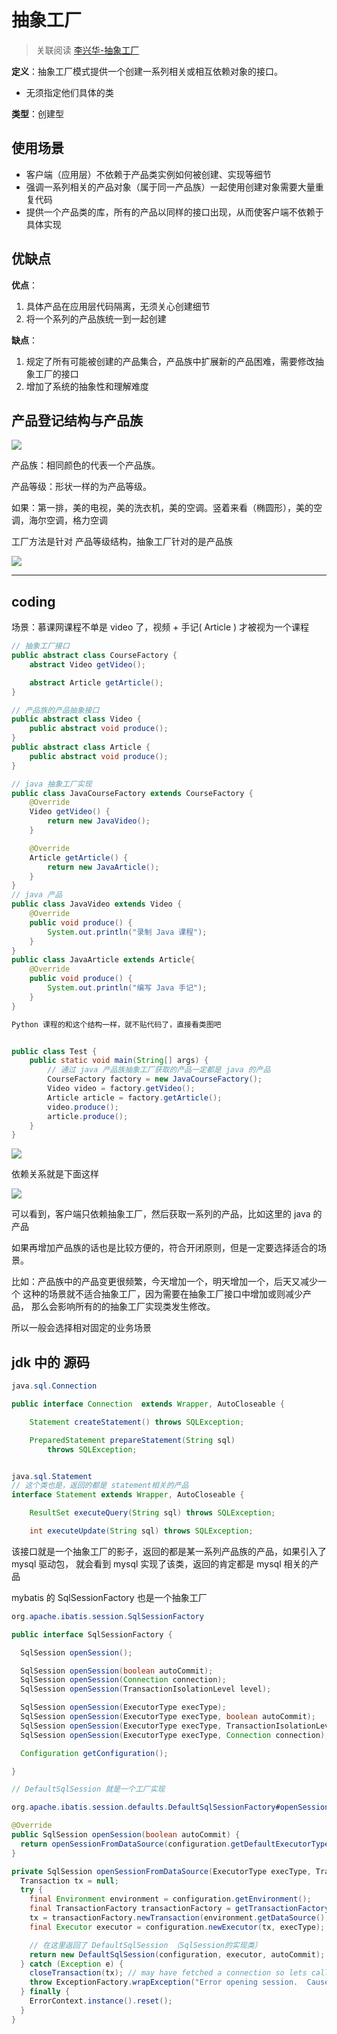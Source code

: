 # 抽象工厂

> 关联阅读 [李兴华-抽象工厂](/design_pattern/08_abstract_factory/abstract_factory.md)

**定义**：抽象工厂模式提供一个创建一系列相关或相互依赖对象的接口。

* 无须指定他们具体的类

**类型**：创建型

## 使用场景

* 客户端（应用层）不依赖于产品类实例如何被创建、实现等细节
* 强调一系列相关的产品对象（属于同一产品族）一起使用创建对象需要大量重复代码
* 提供一个产品类的库，所有的产品以同样的接口出现，从而使客户端不依赖于具体实现

## 优缺点

**优点**：

1. 具体产品在应用层代码隔离，无须关心创建细节
2. 将一个系列的产品族统一到一起创建

**缺点**：

1. 规定了所有可能被创建的产品集合，产品族中扩展新的产品困难，需要修改抽象工厂的接口
2. 增加了系统的抽象性和理解难度

## 产品登记结构与产品族

![](./assets/markdown-img-paste-20180829221321395.png)

产品族：相同颜色的代表一个产品族。

产品等级：形状一样的为产品等级。

如果：第一排，美的电视，美的洗衣机，美的空调。竖着来看（椭圆形），美的空调，海尔空调，格力空调

工厂方法是针对 产品等级结构，抽象工厂针对的是产品族

![](./assets/markdown-img-paste-2018082922284577.png)

----

## coding

场景：慕课网课程不单是 video 了，视频 + 手记( Article ) 才被视为一个课程

```java
// 抽象工厂接口
public abstract class CourseFactory {
    abstract Video getVideo();

    abstract Article getArticle();
}

// 产品族的产品抽象接口
public abstract class Video {
    public abstract void produce();
}
public abstract class Article {
    public abstract void produce();
}

// java 抽象工厂实现
public class JavaCourseFactory extends CourseFactory {
    @Override
    Video getVideo() {
        return new JavaVideo();
    }

    @Override
    Article getArticle() {
        return new JavaArticle();
    }
}
// java 产品
public class JavaVideo extends Video {
    @Override
    public void produce() {
        System.out.println("录制 Java 课程");
    }
}
public class JavaArticle extends Article{
    @Override
    public void produce() {
        System.out.println("编写 Java 手记");
    }
}

Python 课程的和这个结构一样，就不贴代码了，直接看类图吧


public class Test {
    public static void main(String[] args) {
        // 通过 java 产品族抽象工厂获取的产品一定都是 java 的产品
        CourseFactory factory = new JavaCourseFactory();
        Video video = factory.getVideo();
        Article article = factory.getArticle();
        video.produce();
        article.produce();
    }
}
```

![](./assets/markdown-img-paste-20180829230746796.png)

依赖关系就是下面这样

![](./assets/markdown-img-paste-20180829230222369.png)

可以看到，客户端只依赖抽象工厂，然后获取一系列的产品，比如这里的 java 的产品

如果再增加产品族的话也是比较方便的，符合开闭原则，但是一定要选择适合的场景。

比如：产品族中的产品变更很频繁，今天增加一个，明天增加一个，后天又减少一个
这种的场景就不适合抽象工厂，因为需要在抽象工厂接口中增加或则减少产品，
那么会影响所有的的抽象工厂实现类发生修改。

所以一般会选择相对固定的业务场景

## jdk 中的 源码

```java
java.sql.Connection

public interface Connection  extends Wrapper, AutoCloseable {

    Statement createStatement() throws SQLException;

    PreparedStatement prepareStatement(String sql)
        throws SQLException;


java.sql.Statement
// 这个类也是，返回的都是 statement相关的产品
interface Statement extends Wrapper, AutoCloseable {

    ResultSet executeQuery(String sql) throws SQLException;

    int executeUpdate(String sql) throws SQLException;
```
该接口就是一个抽象工厂的影子，返回的都是某一系列产品族的产品，如果引入了 mysql 驱动包，
就会看到 mysql 实现了该类，返回的肯定都是 mysql 相关的产品

mybatis 的 SqlSessionFactory 也是一个抽象工厂

```java
org.apache.ibatis.session.SqlSessionFactory

public interface SqlSessionFactory {

  SqlSession openSession();

  SqlSession openSession(boolean autoCommit);
  SqlSession openSession(Connection connection);
  SqlSession openSession(TransactionIsolationLevel level);

  SqlSession openSession(ExecutorType execType);
  SqlSession openSession(ExecutorType execType, boolean autoCommit);
  SqlSession openSession(ExecutorType execType, TransactionIsolationLevel level);
  SqlSession openSession(ExecutorType execType, Connection connection);

  Configuration getConfiguration();

}

// DefaultSqlSession 就是一个工厂实现

org.apache.ibatis.session.defaults.DefaultSqlSessionFactory#openSession(boolean)

@Override
public SqlSession openSession(boolean autoCommit) {
  return openSessionFromDataSource(configuration.getDefaultExecutorType(), null, autoCommit);
}

private SqlSession openSessionFromDataSource(ExecutorType execType, TransactionIsolationLevel level, boolean autoCommit) {
  Transaction tx = null;
  try {
    final Environment environment = configuration.getEnvironment();
    final TransactionFactory transactionFactory = getTransactionFactoryFromEnvironment(environment);
    tx = transactionFactory.newTransaction(environment.getDataSource(), level, autoCommit);
    final Executor executor = configuration.newExecutor(tx, execType);

    // 在这里返回了 DefaultSqlSession （SqlSession的实现类）
    return new DefaultSqlSession(configuration, executor, autoCommit);
  } catch (Exception e) {
    closeTransaction(tx); // may have fetched a connection so lets call close()
    throw ExceptionFactory.wrapException("Error opening session.  Cause: " + e, e);
  } finally {
    ErrorContext.instance().reset();
  }
}
```
